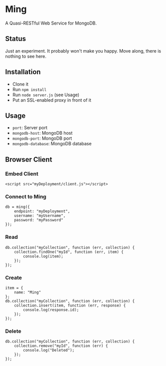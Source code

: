Ming
====

A Quasi-RESTful Web Service for MongoDB.

Status
------

Just an experiment. It probably won't make you happy. Move along, there is nothing to see here.

Installation
------------

- Clone it
- Run `npm install`
- Run `node server.js` (see Usage)
- Put an SSL-enabled proxy in front of it

Usage
-----

- `port`: Server port
- `mongodb-host`: MongoDB host
- `mongodb-port`: MongoDB port
- `mongodb-database`: MongoDB database

Browser Client
--------------

### Embed Client

    <script src="myDeployment/client.js"></script>

### Connect to Ming

    db = ming({
        endpoint: "myDeployment",
        username: "myUsername",
        password: "myPassword"
    });

### Read

    db.collection("myCollection", function (err, collection) {
        collection.findOne("myId", function (err, item) {
            console.log(item);
        });
    });

### Create

    item = {
        name: "Ming"
    };
    db.collection("myCollection", function (err, collection) {
        collection.insert(item, function (err, response) {
            console.log(response.id);
        });
    });

### Delete

    db.collection("myCollection", function (err, collection) {
        collection.remove("myId", function (err) {
            console.log("Deleted");
        });
    });
